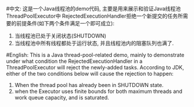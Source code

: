 #中文:
这是一个Java线程池的demo代码, 主要是用来展示和验证Java线程池 ThreadPoolExecutor中 RejectedExecutionHandler拒绝一个新提交的任务所需要的前提条件(如下两个条件满足一个即可成立):

1. 当线程池已处于关闭状态(SHUTDOWN)
2. 当线程池中所有线程都处于运行状态, 并且线程池内的阻塞队列也满了.


#English:
This is a Java thread-pool-related demo, mainly to demonstrate under what condition the RejectedExecutionHandler in a ThreadPoolExecutor will reject the newly-added tasks. According to JDK, either of the two conditions below will cause the rejection to happen:

1. When the thread pool has already been in SHUTDOWN state. 
2. when the Executor uses finite bounds for both maximum threads and work queue capacity, and is saturated.
